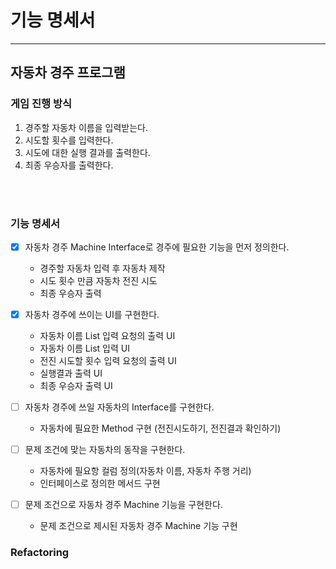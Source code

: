 # 기능 명세서

---

## 자동차 경주 프로그램

### 게임 진행 방식

1. 경주할 자동차 이름을 입력받는다.
2. 시도할 횟수를 입력한다.
3. 시도에 대한 실행 결과를 출력한다.
4. 최종 우승자를 출력한다.

<br>
<br>


### 기능 명세서

- [x] 자동차 경주 Machine Interface로 경주에 필요한 기능을 먼저 정의한다.
  * 경주할 자동차 입력 후 자동차 제작
  * 시도 횟수 만큼 자동차 전진 시도
  * 최종 우승자 출력


- [x] 자동차 경주에 쓰이는 UI를 구현한다.
  * 자동차 이름 List 입력 요청의 출력 UI
  * 자동차 이름 List 입력 UI
  * 전진 시도할 횟수 입력 요청의 출력 UI
  * 실행결과 출력 UI
  * 최종 우승자 출력 UI


- [ ] 자동차 경주에 쓰일 자동차의 Interface를 구현한다.
  * 자동차에 필요한 Method 구현 (전진시도하기, 전진결과 확인하기)


- [ ] 문제 조건에 맞는 자동차의 동작을 구현한다.
  * 자동차에 필요항 컬럼 정의(자동차 이름, 자동차 주행 거리)
  * 인터페이스로 정의한 메서드 구현


- [ ] 문제 조건으로 자동차 경주 Machine 기능을 구현한다.
  * 문제 조건으로 제시된 자동차 경주 Machine 기능 구현


### Refactoring

